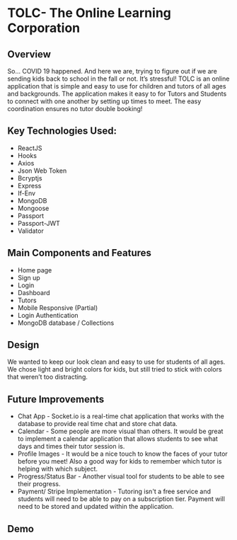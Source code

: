 # TOLC- The Online Learning Corporation

## Overview
So... COVID 19 happened. And here we are, trying to figure out if we are sending kids back to school in the fall or not. It’s stressful! 
TOLC is an online application that is simple and easy to use for children and tutors of all ages and backgrounds.
The application makes it easy to for Tutors and Students to connect with one another by setting up times to meet. 
The easy coordination ensures no tutor double booking!

## Key Technologies Used:
* ReactJS
* Hooks
* Axios
* Json Web Token 
* Bcryptjs
* Express
* If-Env
* MongoDB
* Mongoose
* Passport
* Passport-JWT
* Validator


## Main Components and Features
* Home page
* Sign up 
* Login 
* Dashboard 
* Tutors 
* Mobile Responsive (Partial)
* Login Authentication
* MongoDB database / Collections


## Design
We wanted to keep our look clean and easy to use for students of all ages. We chose light and bright colors for kids, but still tried to stick with colors that weren’t too distracting.


## Future Improvements
* Chat App - Socket.io is a real-time chat application that works with the database to provide real time chat and store chat data.
* Calendar - Some people are more visual than others. It would be great to implement a calendar application that allows students to see what days and times their tutor session is.
* Profile Images - It would be a nice touch to know the faces of your tutor before you meet! Also a good way for kids to remember which tutor is helping with which subject.
* Progress/Status Bar - Another visual tool for students to be able to see their progress. 
* Payment/ Stripe Implementation - Tutoring isn't a free service and students will need to be able to pay on a subscription tier. Payment will need to be stored and updated within the application.

## Demo
